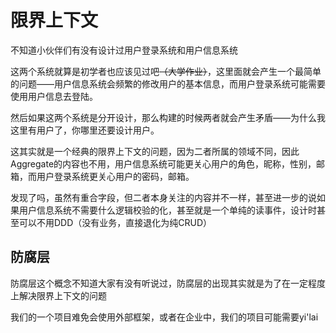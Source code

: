 
# 限界上下文

不知道小伙伴们有没有设计过用户登录系统和用户信息系统

这两个系统就算是初学者也应该见过吧~~（大学作业）~~，这里面就会产生一个最简单的问题——用户信息系统会频繁的修改用户的基本信息，而用户登录系统可能需要使用用户信息去登陆。

然后如果这两个系统是分开设计，那么构建的时候两者就会产生矛盾——为什么我这里有用户了，你哪里还要设计用户。

这其实就是一个经典的限界上下文的问题，因为二者所属的领域不同，因此Aggregate的内容也不用，用户信息系统可能更关心用户的角色，昵称，性别，邮箱，而用户登录系统更关心用户的密码，邮箱。

发现了吗，虽然有重合字段，但二者本身关注的内容并不一样，甚至进一步的说如果用户信息系统不需要什么逻辑校验的化，甚至就是一个单纯的读事件，设计时甚至可以不用DDD（没有业务，直接退化为纯CRUD）


## 防腐层

防腐层这个概念不知道大家有没有听说过，防腐层的出现其实就是为了在一定程度上解决限界上下文的问题

我们的一个项目难免会使用外部框架，或者在企业中，我们的项目可能需要yi'lai




